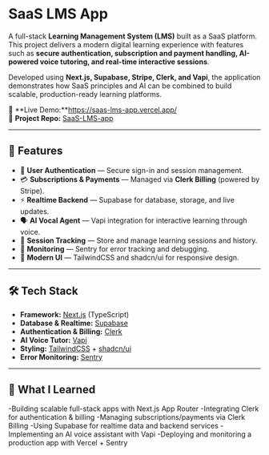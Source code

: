 # SaaS LMS App

A full-stack **Learning Management System (LMS)** built as a SaaS platform.  
This project delivers a modern digital learning experience with features such as **secure authentication, subscription and payment handling, AI-powered voice tutoring, and real-time interactive sessions**.  

Developed using **Next.js, Supabase, Stripe, Clerk, and Vapi**, the application demonstrates how SaaS principles and AI can be combined to build scalable, production-ready learning platforms.

🚀 **Live Demo:**https://saas-lms-app.vercel.app/  
📂 **Project Repo:** [SaaS-LMS-app](https://github.com/git-shweta1010/SaaS-LMS-app)  

---

## 📖 Features

- 🔑 **User Authentication** — Secure sign-in and session management.  
- 💳 **Subscriptions & Payments** — Managed via **Clerk Billing** (powered by Stripe).   
- ⚡ **Realtime Backend** — Supabase for database, storage, and live updates.  
- 🗣 **AI Vocal Agent** — Vapi integration for interactive learning through voice.  
- 📝 **Session Tracking** — Store and manage learning sessions and history.   
- 🐞 **Monitoring** — Sentry for error tracking and debugging.  
- 🎨 **Modern UI** — TailwindCSS and shadcn/ui for responsive design.  

---

## 🛠️ Tech Stack

- **Framework:** [Next.js](https://nextjs.org/) (TypeScript)  
- **Database & Realtime:** [Supabase](https://supabase.com/)  
- **Authentication & Billing:** [Clerk](https://clerk.com/)   
- **AI Voice Tutor:** [Vapi](https://vapi.ai/)  
- **Styling:** [TailwindCSS](https://tailwindcss.com/) + [shadcn/ui](https://ui.shadcn.com/)  
- **Error Monitoring:** [Sentry](https://sentry.io/)  

---

## 🧠 What I Learned

-Building scalable full-stack apps with Next.js App Router
-Integrating Clerk for authentication & billing
-Managing subscriptions/payments via Clerk Billing
-Using Supabase for realtime data and backend services
-Implementing an AI voice assistant with Vapi
-Deploying and monitoring a production app with Vercel + Sentry


